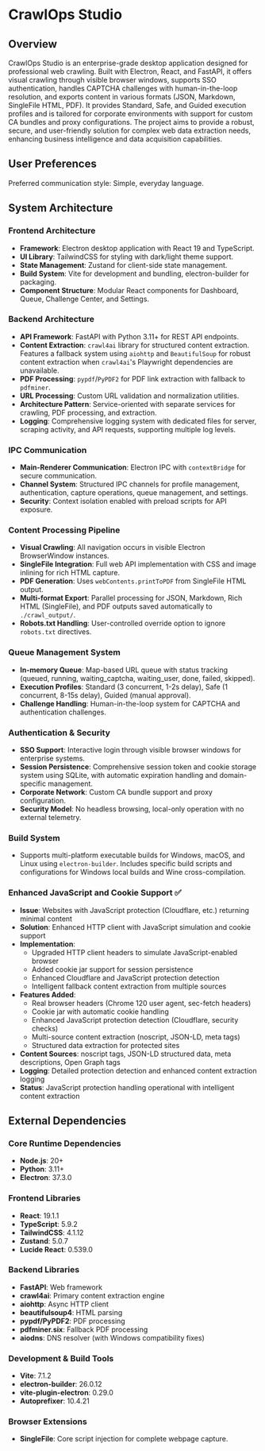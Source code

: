 # CrawlOps Studio

## Overview
CrawlOps Studio is an enterprise-grade desktop application designed for professional web crawling. Built with Electron, React, and FastAPI, it offers visual crawling through visible browser windows, supports SSO authentication, handles CAPTCHA challenges with human-in-the-loop resolution, and exports content in various formats (JSON, Markdown, SingleFile HTML, PDF). It provides Standard, Safe, and Guided execution profiles and is tailored for corporate environments with support for custom CA bundles and proxy configurations. The project aims to provide a robust, secure, and user-friendly solution for complex web data extraction needs, enhancing business intelligence and data acquisition capabilities.

## User Preferences
Preferred communication style: Simple, everyday language.

## System Architecture

### Frontend Architecture
- **Framework**: Electron desktop application with React 19 and TypeScript.
- **UI Library**: TailwindCSS for styling with dark/light theme support.
- **State Management**: Zustand for client-side state management.
- **Build System**: Vite for development and bundling, electron-builder for packaging.
- **Component Structure**: Modular React components for Dashboard, Queue, Challenge Center, and Settings.

### Backend Architecture
- **API Framework**: FastAPI with Python 3.11+ for REST API endpoints.
- **Content Extraction**: `crawl4ai` library for structured content extraction. Features a fallback system using `aiohttp` and `BeautifulSoup` for robust content extraction when `crawl4ai`'s Playwright dependencies are unavailable.
- **PDF Processing**: `pypdf`/`PyPDF2` for PDF link extraction with fallback to `pdfminer`.
- **URL Processing**: Custom URL validation and normalization utilities.
- **Architecture Pattern**: Service-oriented with separate services for crawling, PDF processing, and extraction.
- **Logging**: Comprehensive logging system with dedicated files for server, scraping activity, and API requests, supporting multiple log levels.

### IPC Communication
- **Main-Renderer Communication**: Electron IPC with `contextBridge` for secure communication.
- **Channel System**: Structured IPC channels for profile management, authentication, capture operations, queue management, and settings.
- **Security**: Context isolation enabled with preload scripts for API exposure.

### Content Processing Pipeline
- **Visual Crawling**: All navigation occurs in visible Electron BrowserWindow instances.
- **SingleFile Integration**: Full web API implementation with CSS and image inlining for rich HTML capture.
- **PDF Generation**: Uses `webContents.printToPDF` from SingleFile HTML output.
- **Multi-format Export**: Parallel processing for JSON, Markdown, Rich HTML (SingleFile), and PDF outputs saved automatically to `./crawl_output/`.
- **Robots.txt Handling**: User-controlled override option to ignore `robots.txt` directives.

### Queue Management System
- **In-memory Queue**: Map-based URL queue with status tracking (queued, running, waiting_captcha, waiting_user, done, failed, skipped).
- **Execution Profiles**: Standard (3 concurrent, 1-2s delay), Safe (1 concurrent, 8-15s delay), Guided (manual approval).
- **Challenge Handling**: Human-in-the-loop system for CAPTCHA and authentication challenges.

### Authentication & Security
- **SSO Support**: Interactive login through visible browser windows for enterprise systems.
- **Session Persistence**: Comprehensive session token and cookie storage system using SQLite, with automatic expiration handling and domain-specific management.
- **Corporate Network**: Custom CA bundle support and proxy configuration.
- **Security Model**: No headless browsing, local-only operation with no external telemetry.

### Build System
- Supports multi-platform executable builds for Windows, macOS, and Linux using `electron-builder`. Includes specific build scripts and configurations for Windows local builds and Wine cross-compilation.

### Enhanced JavaScript and Cookie Support ✅
- **Issue**: Websites with JavaScript protection (Cloudflare, etc.) returning minimal content
- **Solution**: Enhanced HTTP client with JavaScript simulation and cookie support
- **Implementation**:
  - Upgraded HTTP client headers to simulate JavaScript-enabled browser
  - Added cookie jar support for session persistence
  - Enhanced Cloudflare and JavaScript protection detection
  - Intelligent fallback content extraction from multiple sources
- **Features Added**:
  - Real browser headers (Chrome 120 user agent, sec-fetch headers)
  - Cookie jar with automatic cookie handling
  - Enhanced JavaScript protection detection (Cloudflare, security checks)
  - Multi-source content extraction (noscript, JSON-LD, meta tags)
  - Structured data extraction for protected sites
- **Content Sources**: noscript tags, JSON-LD structured data, meta descriptions, Open Graph tags
- **Logging**: Detailed protection detection and enhanced content extraction logging
- **Status**: JavaScript protection handling operational with intelligent content extraction

## External Dependencies

### Core Runtime Dependencies
- **Node.js**: 20+
- **Python**: 3.11+
- **Electron**: 37.3.0

### Frontend Libraries
- **React**: 19.1.1
- **TypeScript**: 5.9.2
- **TailwindCSS**: 4.1.12
- **Zustand**: 5.0.7
- **Lucide React**: 0.539.0

### Backend Libraries
- **FastAPI**: Web framework
- **crawl4ai**: Primary content extraction engine
- **aiohttp**: Async HTTP client
- **beautifulsoup4**: HTML parsing
- **pypdf/PyPDF2**: PDF processing
- **pdfminer.six**: Fallback PDF processing
- **aiodns**: DNS resolver (with Windows compatibility fixes)

### Development & Build Tools
- **Vite**: 7.1.2
- **electron-builder**: 26.0.12
- **vite-plugin-electron**: 0.29.0
- **Autoprefixer**: 10.4.21

### Browser Extensions
- **SingleFile**: Core script injection for complete webpage capture.